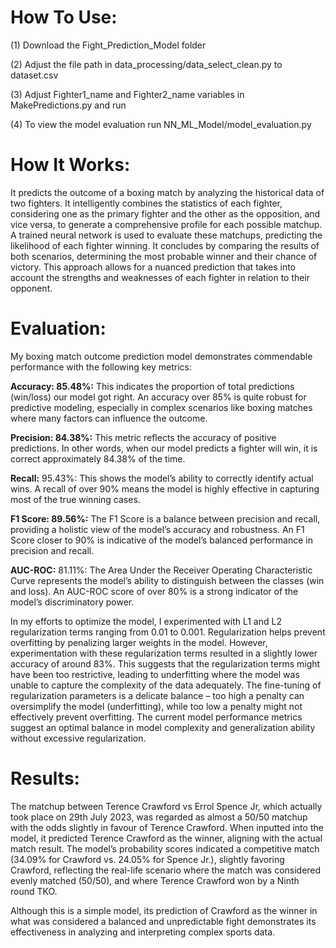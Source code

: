 # How To Use:


(1) Download the Fight_Prediction_Model folder 

(2) Adjust the file path in data_processing/data_select_clean.py to dataset.csv

(3) Adjust Fighter1_name and Fighter2_name variables in MakePredictions.py and run

(4) To view the model evaluation run NN_ML_Model/model_evaluation.py

# How It Works:

It predicts the outcome of a boxing match by analyzing the historical data of two fighters. 
It intelligently combines the statistics of each fighter, considering one as the primary fighter and the other as the opposition, and vice versa, to generate a comprehensive profile for each possible matchup. 
A trained neural network is used to evaluate these matchups, predicting the likelihood of each fighter winning. 
It concludes by comparing the results of both scenarios, determining the most probable winner and their chance of victory. 
This approach allows for a nuanced prediction that takes into account the strengths and weaknesses of each fighter in relation to their opponent.

# Evaluation:

My boxing match outcome prediction model demonstrates commendable performance with the following key metrics:

**Accuracy: 85.48%:** This indicates the proportion of total predictions (win/loss) our model got right. An accuracy over 85% is quite robust for predictive modeling, especially in complex scenarios like boxing matches where many factors can influence the outcome.

**Precision: 84.38%:** This metric reflects the accuracy of positive predictions. In other words, when our model predicts a fighter will win, it is correct approximately 84.38% of the time.

**Recall:** 95.43%: This shows the model’s ability to correctly identify actual wins. A recall of over 90% means the model is highly effective in capturing most of the true winning cases.

**F1 Score: 89.56%:** The F1 Score is a balance between precision and recall, providing a holistic view of the model’s accuracy and robustness. An F1 Score closer to 90% is indicative of the model’s balanced performance in precision and recall.

**AUC-ROC:** 81.11%: The Area Under the Receiver Operating Characteristic Curve represents the model’s ability to distinguish between the classes (win and loss). An AUC-ROC score of over 80% is a strong indicator of the model’s discriminatory power.

In my efforts to optimize the model, I experimented with L1 and L2 regularization terms ranging from 0.01 to 0.001. Regularization helps prevent overfitting by penalizing larger weights in the model. However, experimentation with these regularization terms resulted in a slightly lower accuracy of around 83%. This suggests that the regularization terms might have been too restrictive, leading to underfitting where the model was unable to capture the complexity of the data adequately. The fine-tuning of regularization parameters is a delicate balance – too high a penalty can oversimplify the model (underfitting), while too low a penalty might not effectively prevent overfitting. The current model performance metrics suggest an optimal balance in model complexity and generalization ability without excessive regularization.

# Results:

The matchup between Terence Crawford vs Errol Spence Jr, which actually took place on 29th July 2023, was regarded as almost a 50/50 matchup with the odds slightly in favour of Terence Crawford. When inputted into the model, it predicted Terence Crawford as the winner, aligning with the actual match result. The model’s probability scores indicated a competitive match (34.09% for Crawford vs. 24.05% for Spence Jr.), slightly favoring Crawford, reflecting the real-life scenario where the match was considered evenly matched (50/50), and where Terence Crawford won by a Ninth round TKO.

Although this is a simple model, its prediction of Crawford as the winner in what was considered a balanced and unpredictable fight demonstrates its effectiveness in analyzing and interpreting complex sports data.

